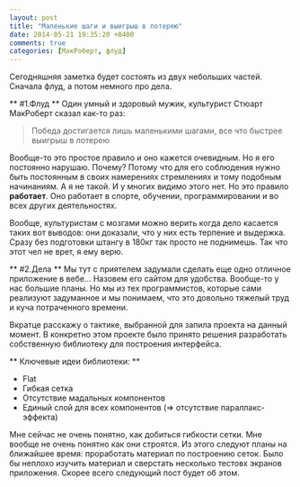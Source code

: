 ```yaml
---
layout: post
title: "Маленькие шаги и выигрыш в лотерею"
date: 2014-05-21 19:35:20 +0400
comments: true
categories: [МакРоберт, флуд]
---
```

Сегодняшняя заметка будет состоять из двух небольших частей. Сначала флуд, а потом немного про дела.

** #1.Флуд **
Один умный и здоровый мужик, культурист Стюарт МакРоберт сказал как-то раз: 
> Победа достигается лишь маленькими шагами, все что быстрее выигрыш в лотерею

Вообще-то это простое правило и оно кажется очевидным. Но я его постоянно нарушаю. Почему? Потому что для его соблюдения нужно быть постоянным в своих намерениях стремлениях и тому подобным начинаниям. А я не такой. И у многих видимо этого нет. Но это правило **работает**. Оно работает в спорте, обучении, программировании и во всех других деятельностях.

Вообще, культуристам с мозгами можно верить когда дело касается таких вот выводов: они доказали, что у них есть терпение и выдержка. Сразу без подготовки штангу в 180кг так просто не поднимешь. Так что этот чел не врет, я ему верю.

** #2.Дела **
Мы тут с приятелем задумали сделать еще одно отличное приложение в вебе... Назовем его сайтом для удобства. Вообще-то у нас большие планы. Но мы из тех программистов, которые сами реализуют задуманное и мы понимаем, что это довольно тяжелый труд и куча потраченного времени.

Вкратце расскажу о тактике, выбранной для запила проекта на данный момент. В конкретно этом проекте было принято решения разработать собственную библиотеку для построения интерфейса. 

** Ключевые идеи библиотеки: **

* Flat
* Гибкая сетка
* Отсутствие мадальных компонентов
* Единый слой для всех компонентов (=> отсутствие параллакс-эффекта)

Мне сейчас не очень понятно, как добиться гибкости сетки. Мне вообще не очень понятно как они строятся. Из этого следуют планы на ближайшее время: проработать материал по построению сеток. Было бы неплохо изучить материал и сверстать несколько тестовх экранов приложения. Скорее всего следующий пост будет об этом.